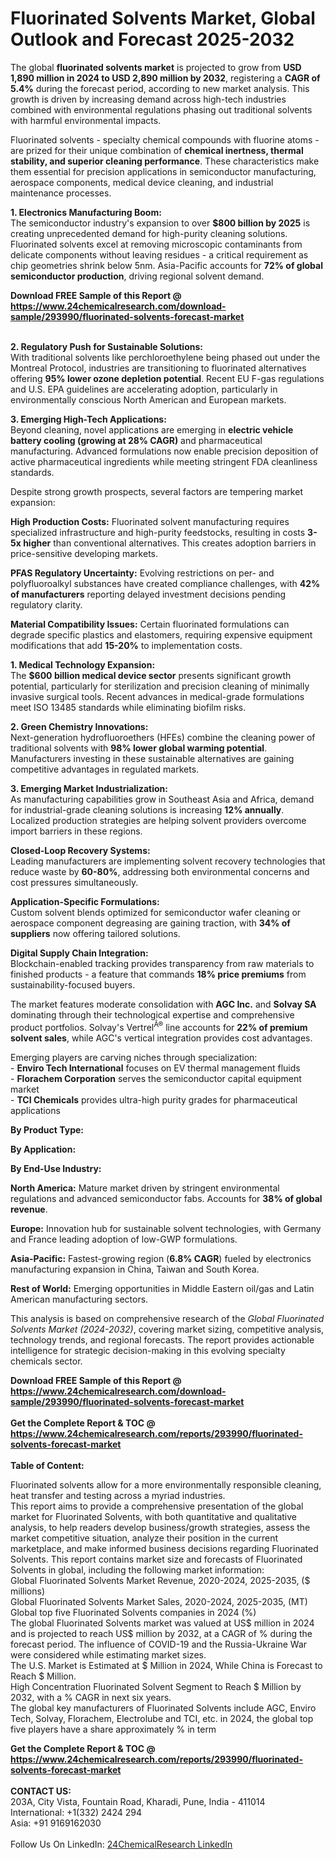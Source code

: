 <h1>Fluorinated Solvents Market, Global Outlook and Forecast 2025-2032</h1><p>The global <strong>fluorinated solvents market</strong> is projected to grow from <strong>USD 1,890 million in 2024 to USD 2,890 million by 2032</strong>, registering a <strong>CAGR of 5.4%</strong> during the forecast period, according to new market analysis. This growth is driven by increasing demand across high-tech industries combined with environmental regulations phasing out traditional solvents with harmful environmental impacts.</p><p>Fluorinated solvents - specialty chemical compounds with fluorine atoms - are prized for their unique combination of <strong>chemical inertness, thermal stability, and superior cleaning performance</strong>. These characteristics make them essential for precision applications in semiconductor manufacturing, aerospace components, medical device cleaning, and industrial maintenance processes.</p><p><strong>1. Electronics Manufacturing Boom:</strong><br>
The semiconductor industry's expansion to over <strong>$800 billion by 2025</strong> is creating unprecedented demand for high-purity cleaning solutions. Fluorinated solvents excel at removing microscopic contaminants from delicate components without leaving residues - a critical requirement as chip geometries shrink below 5nm. Asia-Pacific accounts for <strong>72% of global semiconductor production</strong>, driving regional solvent demand.</p><div><b>Download FREE Sample of this Report @ 
            <a href="https://www.24chemicalresearch.com/download-sample/293990/fluorinated-solvents-forecast-market">
            https://www.24chemicalresearch.com/download-sample/293990/fluorinated-solvents-forecast-market</a></b></div><br><p><strong>2. Regulatory Push for Sustainable Solutions:</strong><br>
With traditional solvents like perchloroethylene being phased out under the Montreal Protocol, industries are transitioning to fluorinated alternatives offering <strong>95% lower ozone depletion potential</strong>. Recent EU F-gas regulations and U.S. EPA guidelines are accelerating adoption, particularly in environmentally conscious North American and European markets.</p><p><strong>3. Emerging High-Tech Applications:</strong><br>
Beyond cleaning, novel applications are emerging in <strong>electric vehicle battery cooling (growing at 28% CAGR)</strong> and pharmaceutical manufacturing. Advanced formulations now enable precision deposition of active pharmaceutical ingredients while meeting stringent FDA cleanliness standards.</p><p>Despite strong growth prospects, several factors are tempering market expansion:</p><p><strong>High Production Costs:</strong> Fluorinated solvent manufacturing requires specialized infrastructure and high-purity feedstocks, resulting in costs <strong>3-5x higher</strong> than conventional alternatives. This creates adoption barriers in price-sensitive developing markets.</p><p><strong>PFAS Regulatory Uncertainty:</strong> Evolving restrictions on per- and polyfluoroalkyl substances have created compliance challenges, with <strong>42% of manufacturers</strong> reporting delayed investment decisions pending regulatory clarity.</p><p><strong>Material Compatibility Issues:</strong> Certain fluorinated formulations can degrade specific plastics and elastomers, requiring expensive equipment modifications that add <strong>15-20%</strong> to implementation costs.</p><p><strong>1. Medical Technology Expansion:</strong><br>
The <strong>$600 billion medical device sector</strong> presents significant growth potential, particularly for sterilization and precision cleaning of minimally invasive surgical tools. Recent advances in medical-grade formulations meet ISO 13485 standards while eliminating biofilm risks.</p><p><strong>2. Green Chemistry Innovations:</strong><br>
Next-generation hydrofluoroethers (HFEs) combine the cleaning power of traditional solvents with <strong>98% lower global warming potential</strong>. Manufacturers investing in these sustainable alternatives are gaining competitive advantages in regulated markets.</p><p><strong>3. Emerging Market Industrialization:</strong><br>
As manufacturing capabilities grow in Southeast Asia and Africa, demand for industrial-grade cleaning solutions is increasing <strong>12% annually</strong>. Localized production strategies are helping solvent providers overcome import barriers in these regions.</p><p><strong>Closed-Loop Recovery Systems:</strong><br>
	Leading manufacturers are implementing solvent recovery technologies that reduce waste by <strong>60-80%</strong>, addressing both environmental concerns and cost pressures simultaneously.</p><p><strong>Application-Specific Formulations:</strong><br>
	Custom solvent blends optimized for semiconductor wafer cleaning or aerospace component degreasing are gaining traction, with <strong>34% of suppliers</strong> now offering tailored solutions.</p><p><strong>Digital Supply Chain Integration:</strong><br>
	Blockchain-enabled tracking provides transparency from raw materials to finished products - a feature that commands <strong>18% price premiums</strong> from sustainability-focused buyers.</p><p>The market features moderate consolidation with <strong>AGC Inc.</strong> and <strong>Solvay SA</strong> dominating through their technological expertise and comprehensive product portfolios. Solvay's Vertrel<sup>Â®</sup> line accounts for <strong>22% of premium solvent sales</strong>, while AGC's vertical integration provides cost advantages.</p><p>Emerging players are carving niches through specialization:<br>
- <strong>Enviro Tech International</strong> focuses on EV thermal management fluids<br>
- <strong>Florachem Corporation</strong> serves the semiconductor capital equipment market<br>
- <strong>TCI Chemicals</strong> provides ultra-high purity grades for pharmaceutical applications</p><p><strong>By Product Type:</strong></p><p><strong>By Application:</strong></p><p><strong>By End-Use Industry:</strong></p><p><strong>North America:</strong> Mature market driven by stringent environmental regulations and advanced semiconductor fabs. Accounts for <strong>38% of global revenue</strong>.</p><p><strong>Europe:</strong> Innovation hub for sustainable solvent technologies, with Germany and France leading adoption of low-GWP formulations.</p><p><strong>Asia-Pacific:</strong> Fastest-growing region (<strong>6.8% CAGR</strong>) fueled by electronics manufacturing expansion in China, Taiwan and South Korea.</p><p><strong>Rest of World:</strong> Emerging opportunities in Middle Eastern oil/gas and Latin American manufacturing sectors.</p><p>This analysis is based on comprehensive research of the <em>Global Fluorinated Solvents Market (2024-2032)</em>, covering market sizing, competitive analysis, technology trends, and regional forecasts. The report provides actionable intelligence for strategic decision-making in this evolving specialty chemicals sector.</p><div><b>Download FREE Sample of this Report @ 
            <a href="https://www.24chemicalresearch.com/download-sample/293990/fluorinated-solvents-forecast-market">
            https://www.24chemicalresearch.com/download-sample/293990/fluorinated-solvents-forecast-market</a></b></div><br><div><b>Get the Complete Report & TOC @ 
            <a href="https://www.24chemicalresearch.com/reports/293990/fluorinated-solvents-forecast-market">
            https://www.24chemicalresearch.com/reports/293990/fluorinated-solvents-forecast-market</a></b></div><br>
            <b>Table of Content:</b><p>Fluorinated solvents allow for a more environmentally responsible cleaning, heat transfer and testing across a myriad industries.<br />
This report aims to provide a comprehensive presentation of the global market for Fluorinated Solvents, with both quantitative and qualitative analysis, to help readers develop business/growth strategies, assess the market competitive situation, analyze their position in the current marketplace, and make informed business decisions regarding Fluorinated Solvents. This report contains market size and forecasts of Fluorinated Solvents in global, including the following market information:<br />
Global Fluorinated Solvents Market Revenue, 2020-2024, 2025-2035, ($ millions)<br />
Global Fluorinated Solvents Market Sales, 2020-2024, 2025-2035, (MT)<br />
Global top five Fluorinated Solvents companies in 2024 (%)<br />
The global Fluorinated Solvents market was valued at US$ million in 2024 and is projected to reach US$ million by 2032, at a CAGR of % during the forecast period. The influence of COVID-19 and the Russia-Ukraine War were considered while estimating market sizes.<br />
The U.S. Market is Estimated at $ Million in 2024, While China is Forecast to Reach $ Million.<br />
High Concentration Fluorinated Solvent Segment to Reach $ Million by 2032, with a % CAGR in next six years.<br />
The global key manufacturers of Fluorinated Solvents include AGC, Enviro Tech, Solvay, Florachem, Electrolube and TCI, etc. in 2024, the global top five players have a share approximately % in term</p><div><b>Get the Complete Report & TOC @ 
            <a href="https://www.24chemicalresearch.com/reports/293990/fluorinated-solvents-forecast-market">
            https://www.24chemicalresearch.com/reports/293990/fluorinated-solvents-forecast-market</a></b></div><br><b>CONTACT US:</b><br>
            203A, City Vista, Fountain Road, Kharadi, Pune, India - 411014<br>
            International: +1(332) 2424 294<br>
            Asia: +91 9169162030 <br><br>
            Follow Us On LinkedIn: <a href="https://www.linkedin.com/company/24chemicalresearch/">24ChemicalResearch LinkedIn</a>